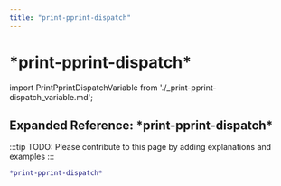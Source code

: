 ```yaml
---
title: "print-pprint-dispatch"
---
```


# \*print-pprint-dispatch\*

import PrintPprintDispatchVariable from './_print-pprint-dispatch_variable.md';

<PrintPprintDispatchVariable />

## Expanded Reference: \*print-pprint-dispatch\*

:::tip
TODO: Please contribute to this page by adding explanations and examples
:::

```lisp
*print-pprint-dispatch*
```
